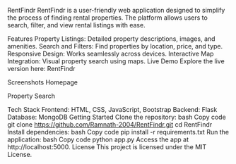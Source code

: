 RentFindr
RentFindr is a user-friendly web application designed to simplify the process of finding rental properties. The platform allows users to search, filter, and view rental listings with ease.

Features
Property Listings: Detailed property descriptions, images, and amenities.
Search and Filters: Find properties by location, price, and type.
Responsive Design: Works seamlessly across devices.
Interactive Map Integration: Visual property search using maps.
Live Demo
Explore the live version here: RentFindr

Screenshots
Homepage

Property Search

Tech Stack
Frontend: HTML, CSS, JavaScript, Bootstrap
Backend: Flask
Database: MongoDB
Getting Started
Clone the repository:
bash
Copy code
git clone https://github.com/Ramnath-2004/RentFindr.git
cd RentFindr
Install dependencies:
bash
Copy code
pip install -r requirements.txt
Run the application:
bash
Copy code
python app.py
Access the app at http://localhost:5000.
License
This project is licensed under the MIT License.
